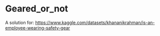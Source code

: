 # Geared_or_not
A solution for: https://www.kaggle.com/datasets/khananikrahman/is-an-employee-wearing-safety-gear
